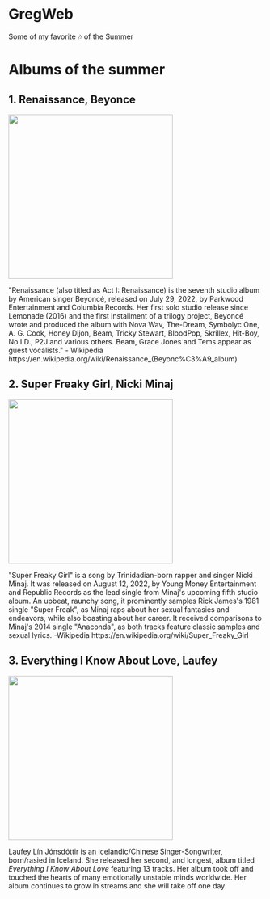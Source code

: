 # GregWeb
Some of my favorite 🎶 of the Summer
<h1> Albums of the summer </h1>
<h2> 1. Renaissance, Beyonce </h2>
<img width = "325" src="https://upload.wikimedia.org/wikipedia/en/a/ad/Beyonc%C3%A9_-_Renaissance.png">
<p> "Renaissance (also titled as Act I: Renaissance) is the seventh studio album by American singer Beyoncé, released on July 29, 2022, by Parkwood Entertainment and Columbia Records. Her first solo studio release since Lemonade (2016) and the first installment of a trilogy project, Beyoncé wrote and produced the album with Nova Wav, The-Dream, Symbolyc One, A. G. Cook, Honey Dijon, Beam, Tricky Stewart, BloodPop, Skrillex, Hit-Boy, No I.D., P2J and various others. Beam, Grace Jones and Tems appear as guest vocalists." - Wikipedia https://en.wikipedia.org/wiki/Renaissance_(Beyonc%C3%A9_album)
<h2> 2. Super Freaky Girl, Nicki Minaj </h2>
<img width = "325" src="https://images.complex.com/complex/images/c_fill,dpr_auto,f_auto,q_auto,w_1400/fl_lossy,pg_1/jmzxiu7eyrmqbvlezgia/nicki-art-0?fimg-ssr-default">
<p> "Super Freaky Girl" is a song by Trinidadian-born rapper and singer Nicki Minaj. It was released on August 12, 2022, by Young Money Entertainment and Republic Records as the lead single from Minaj's upcoming fifth studio album. An upbeat, raunchy song, it prominently samples Rick James's 1981 single "Super Freak", as Minaj raps about her sexual fantasies and endeavors, while also boasting about her career. It received comparisons to Minaj's 2014 single "Anaconda", as both tracks feature classic samples and sexual lyrics. -Wikipedia https://en.wikipedia.org/wiki/Super_Freaky_Girl</p>
<h2> 3. Everything I Know About Love, Laufey </h2>
<img width = "325" src="https://i.scdn.co/image/ab67616d0000b2739ef071aa762f75842e0eb15f">
<p> Laufey Lín Jónsdóttir is an Icelandic/Chinese Singer-Songwriter, born/rasied in Iceland. She released her second, and longest, album titled <em>Everything I Know About Love</em> featuring 13 tracks. Her album took off and touched the hearts of many emotionally unstable minds worldwide. Her album continues to grow in streams and she will take off one day.
